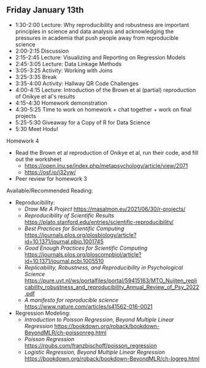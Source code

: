 ## Friday January 13th

  * 1:30-2:00 Lecture: Why reproducibility and robustness are important
  principles in science and data analysis and acknowledging the pressures in
  academia that push people away from reproducible science
  * 2:00-2:15 Discussion
  * 2:15-2:45 Lecture: Visualizing and Reporting on Regression Models
  * 2:45-3:05 Lecture: Data Linkage Methods
  * 3:05-3:25 Activity: Working with Joins 
  * 3:25-3:35 Break
  * 3:35-4:00 Activity: Hallway QR Code Challenges
  * 4:00-4:15 Lecture: Introduction of the Brown et al (partial) reproduction of Onikye et al's results
  * 4:15-4:30 Homework demonstration
  * 4:30-5:25 Time to work on homework + chat together + work on final projects 
  * 5:25-5:30 Giveaway for a Copy of R for Data Science
  * 5:30 Meet Hodu!
  
Homework 4

  * Read the Brown et al reproduction of Onikye et al, run their code, and fill out the worksheet
    * https://open.lnu.se/index.php/metapsychology/article/view/2071
    * https://osf.io/j32yw/ 
  * Peer review for homework 3
  
Available/Recommended Reading:

  * Reproducibility:
    * *Draw Me A Project* https://masalmon.eu/2021/06/30/r-projects/
    * *Reproducibility of Scientific Results* https://plato.stanford.edu/entries/scientific-reproducibility/ 
    * *Best Practices for Scientific Computing* https://journals.plos.org/plosbiology/article?id=10.1371/journal.pbio.1001745
    * *Good Enough Practices for Scientific Computing* https://journals.plos.org/ploscompbiol/article?id=10.1371/journal.pcbi.1005510 
    * *Replicability, Robustness, and Reproducibility in Psychological Science* https://pure.uvt.nl/ws/portalfiles/portal/59415163/MTO_Nuijten_replicability_robustness_and_reproducibility_Annual_Review_of_Psy_2022.pdf 
    * *A manifesto for reproducible science* https://www.nature.com/articles/s41562-016-0021
  * Regression Modeling:
    * *Introduction to Poisson Regression, Beyond Multiple Linear Regression* https://bookdown.org/roback/bookdown-BeyondMLR/ch-poissonreg.html 
    * *Poisson Regression* https://rpubs.com/franzbischoff/poisson_regression 
    * *Logistic Regression, Beyond Multiple Linear Regression* https://bookdown.org/roback/bookdown-BeyondMLR/ch-logreg.html 
    